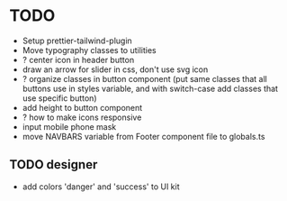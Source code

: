 # TODO

- Setup prettier-tailwind-plugin
- Move typography classes to utilities
- ? center icon in header button
- draw an arrow for slider in css, don't use svg icon
- ? organize classes in button component (put same classes that all buttons use in styles variable, and with switch-case add classes that use specific button)
- add height to button component
- ? how to make icons responsive
- input mobile phone mask
- move NAVBARS variable from Footer component file to globals.ts

## TODO designer

- add colors 'danger' and 'success' to UI kit
